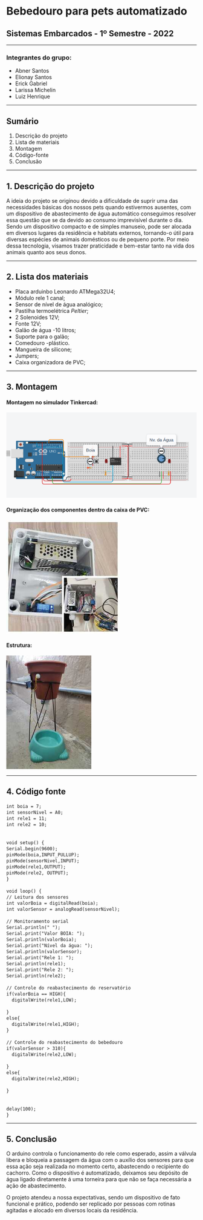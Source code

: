 # Bebedouro para pets automatizado

## Sistemas Embarcados - 1º Semestre - 2022
---

### Integrantes do grupo: 

- Abner Santos
- Elionay Santos
- Erick Gabriel
- Larissa Michelin
- Luiz Henrique
---

## Sumário

1.	Descrição do projeto
2.	Lista de materiais
3.	Montagem
4.	Código-fonte
5.	Conclusão
---

## 1. Descrição do projeto

  A ideia do projeto se originou devido a dificuldade de suprir uma das necessidades básicas dos nossos pets quando estivermos ausentes, com um dispositivo de abastecimento de água automático conseguimos resolver essa questão que se da devido ao consumo imprevisível durante o dia. Sendo um dispositivo compacto e de simples manuseio, pode ser alocada em diversos lugares da residência e habitats externos, tornando-o útil para diversas espécies de animais domésticos ou de pequeno porte.  Por meio dessa tecnologia, visamos trazer praticidade e bem-estar tanto na vida dos animais quanto aos seus donos.

---

 ## 2. Lista dos materiais
 
  - Placa arduinbo Leonardo ATMega32U4;
  - Módulo rele 1 canal;
  - Sensor de nível de água analógico;
  - Pastilha termoelétrica *Peltier*;
  - 2 Solenoides 12V;
  - Fonte 12V;
  - Galão de água -10 litros;
  - Suporte para o galão;
  - Comedouro -plástico.
  - Mangueira de silicone;
  - Jumpers;
  - Caixa organizadora de PVC;
---

## 3. Montagem
#### Montagem no simulador Tinkercad:
 ![](/Imagens/montagem.png)                     
 
 
#### Organização dos componentes dentro da caixa de PVC:
![](/Imagens/caixa.jpeg)                       

#### Estrutura:
![](./Imagens/estrutura.jpeg)                         

---

## 4. Código fonte

```
int boia = 7;
int sensorNivel = A0;
int rele1 = 11;
int rele2 = 10;


void setup() {
Serial.begin(9600);
pinMode(boia,INPUT_PULLUP);
pinMode(sensorNivel,INPUT);
pinMode(rele1,OUTPUT);
pinMode(rele2, OUTPUT);
}

void loop() {
// Leitura dos sensores
int valorBoia = digitalRead(boia);
int valorSensor = analogRead(sensorNivel);

// Monitoramento serial
Serial.println(" ");
Serial.print("Valor BOIA: ");
Serial.println(valorBoia);
Serial.print("Nível da água: ");
Serial.println(valorSensor);
Serial.print("Rele 1: ");
Serial.println(rele1);
Serial.print("Rele 2: ");
Serial.println(rele2);

// Controle do reabastecimento do reservatório
if(valorBoia == HIGH){ 
  digitalWrite(rele1,LOW);
  
} 
else{
  digitalWrite(rele1,HIGH);
}

// Controle do reabastecimento do bebedouro
if(valorSensor > 310){ 
  digitalWrite(rele2,LOW);
  
} 
else{
  digitalWrite(rele2,HIGH);
  
}


delay(100);
}

```
---

## 5. Conclusão

  
 
 O arduino controla o funcionamento do rele como esperado, assim a válvula libera e bloqueia a passagem da água com o auxílio dos sensores para que essa ação seja realizada no momento certo, abastecendo o recipiente do cachorro. Como o dispositivo é automatizado, deixamos seu depósito de água ligado diretamente á uma torneira para que não se faça necessária a ação de abastecimento.

 O projeto atendeu a nossa expectativas, sendo um dispositivo de fato funcional e prático, podendo ser replicado por pessoas com rotinas agitadas e alocado em diversos locais da residência.
